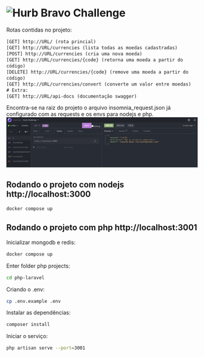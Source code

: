 # <img src="https://avatars1.githubusercontent.com/u/7063040?v=4&s=200.jpg" alt="Hurb" width="24" /> Bravo Challenge


Rotas contidas no projeto:
```
[GET] http://URL/ (rota princial)
[GET] http://URL/currencies (lista todas as moedas cadastradas)
[POST] http://URL/currencies (cria uma nova moeda)
[GET] http://URL/currencies/{code} (retorna uma moeda a partir do código)
[DELETE] http://URL/currencies/{code} (remove uma moeda a partir do código)
[GET] http://URL/currencies/convert (converte um valor entre moedas)
# Extra:
[GET] http://URL/api-docs (documentação swagger)
```

Encontra-se na raiz do projeto o arquivo insomnia_request.json já configurado com as requests e os envs para nodejs e php.
<img src="insomnia.png">

## Rodando o projeto com nodejs http://localhost:3000
```sh
docker compose up
```

## Rodando o projeto com php http://localhost:3001

Inicializar mongodb e redis:
```sh
docker compose up
```
Enter folder php projects:
```sh
cd php-laravel
```
Criando o .env:
```sh
cp .env.example .env
```
Instalar as dependências:
```sh
composer install
```
Iniciar o serviço:
```sh
php artisan serve --port=3001
```
